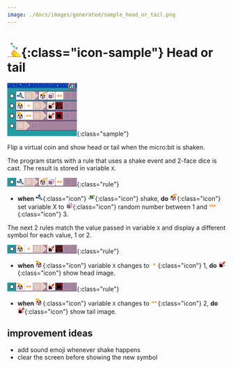 ```yaml
---
image: ./docs/images/generated/sample_head_or_tail.png
---
```


# ![Head or tail icon](../images/generated/icon_sample_head_or_tail.png){:class="icon-sample"} Head or tail

![Head or tail MicroCode program](../images/generated/sample_head_or_tail.png){:class="sample"}

Flip a virtual coin and show head or tail when the micro:bit is shaken.

The program starts with a rule that uses
a shake event and 2-face dice is cast. The result is stored in variable `X`.

![when shake, set variable X to random number up to 2](../images/generated/sample_head_or_tail_page_1_rule_1.png){:class="rule"}

-   **when** ![accelerometer](../images/generated/icon_S3.png){:class="icon"} ![shake](../images/generated/icon_F17_shake.png){:class="icon"} shake, **do** ![set variable X](../images/generated/icon_A9A.png){:class="icon"} set variable X to ![dice](../images/generated/icon_M22.png){:class="icon"} random number between 1 and ![value 3](../images/generated/icon_M8.png){:class="icon"} 3.

The next 2 rules match the value passed in variable `X`
and display a different symbol for each value, 1 or 2.

![when variable X changed to 1, show head](../images/generated/sample_head_or_tail_page_1_rule_2.png){:class="rule"}

-   **when** ![variable X changed](../images/generated/icon_S9A.png){:class="icon"} variable `X` changes to ![value 1](../images/generated/icon_M6.png){:class="icon"} 1, **do** ![screen](../images/generated/icon_A5.png){:class="icon"} show head image.

![when variable X changed to 2, show tail](../images/generated/sample_head_or_tail_page_1_rule_3.png){:class="rule"}

-   **when** ![variable X changed](../images/generated/icon_S9A.png){:class="icon"} variable `X` changes to ![value 2](../images/generated/icon_M7.png){:class="icon"} 2, **do** ![screen](../images/generated/icon_A5.png){:class="icon"} show tail image.

## improvement ideas

-   add sound emoji whenever shake happens
-   clear the screen before showing the new symbol
